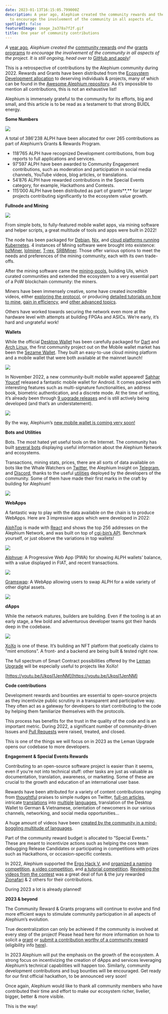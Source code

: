 ```yaml
---
date: 2023-01-13T16:15:05.799000Z
description: A year ago, Alephium created the community rewards and the grants programs
  to encourage the involvement of the community in all aspects of…
spotlight: false
featuredImage: image_2a378a7f2f.gif
title: One year of community contributions
---
```


_A_ [year ago](/news/post/introducing-community-rewards-f4638bbf14bf)_, Alephium created the_ [community rewards](https://github.com/alephium/community) _and the_ [grants programs](https://github.com/alephium/community/blob/master/Grant%26RewardProgram.md) _to encourage the involvement of the community in all aspects of the project. It is still ongoing, head over to_ [GitHub and apply](https://github.com/alephium/community/blob/master/Grant%26RewardProgram.md)_!_

This is a retrospective of contributions by the Alephium community during 2022. Rewards and Grants have been distributed from the [Ecosystem Development allocation](/news/post/tokenomics-of-alephium-61d59b51029c) to deserving individuals & projects, many of which can be found in the [Awesome Alephium repository](https://github.com/alephium/awesome-alephium). As it’s impossible to mention all contributions, this is not an exhaustive list!

Alephium is immensely grateful to the community for its efforts, big and small, and this article is to be read as a testament to that strong BUIDL energy.

**Some Numbers**

![](image_cf347f9dc3.jpg)

A total of 386’238 ALPH have been allocated for over 265 contributions as part of Alephium’s Grants & Rewards Program.

- 118’765 ALPH have recognized Development contributions, from bug reports to full applications and services.
- 97’597 ALPH have been awarded to Community Engagement contributions, such as moderation and participation in social media channels, YouTube videos, blog articles, or translations.
- 54’876 ALPH have rewarded contributions in the Special Events category, for example, Hackathons and Contests.
- 115’000 ALPH have been distributed as part of grants**,** for larger projects contributing significantly to the ecosystem value growth.

**Fullnode and Mining**

![](image_1a5157c089.jpg)

From simple bots, to fully-featured mobile wallet apps, via mining software and helper scripts, a great multitude of tools and apps were built in 2022!

The node has been packaged for [Debian](https://projects.iabsis.com/projects/alephium-pkg/wiki/How_to_install_Alephium_with_packages), [Nix](https://github.com/chloekek/alephium-nix), and [cloud platforms running Kubernetes](https://github.com/liuhongchao/alephium-stack). 4 instances of Mining software were brought into existence: [bzMiner](https://www.bzminer.com/), [lolminer](https://lolminer.site/download/), [T-rex](https://trex-miner.com/), [SRBMiner](https://www.srbminer.com/download.html). Those offer various options to meet the needs and preferences of the mining community, each with its own trade-offs.

After the mining software came the [mining-pools](https://docs.alephium.org/mining/pool-mining-guide#currently-known-and-active-pools), building UIs, which curated communities and extended the ecosystem to a very essential part of a PoW blockchain community: the miners.

Miners have been immensely creative, some have created incredible videos, either [exploring the protocol](https://www.youtube.com/watch?v=y6m-5L8BD18), or producing [detailed tutorials on how to mine](https://www.youtube.com/watch?v=2pA2JE9sbTY), [gain in efficiency](https://www.youtube.com/watch?v=-bFY1SvMqxc), and [other advanced topics](https://www.youtube.com/watch?v=mtEkSIQzNeg).

Others have worked towards securing the network even more at the hardware level with attempts at building FPGAs and ASICs. We’re early, it’s hard and ungrateful work!

**Wallets**

While the official [Desktop Wallet](https://github.com/alephium/desktop-wallet) has been carefully packaged for [Dart](https://github.com/sahharYoucef/alephium_dart) and [Arch Linux](https://aur.archlinux.org/packages/alephium-wallet-bin/), the first community project out on the Mobile wallet market has been the [Sezame Wallet](https://sezame.app/). They built an easy-to-use cloud mining platform and a mobile wallet that were both available at the mainnet launch!

![](image_5f7f392bdf.jpg)

In November 2022, a new community-built mobile wallet appeared! [Sahhar Youcef](https://github.com/sahharYoucef/) released a fantastic mobile wallet for Android. It comes packed with interesting features such as multi-signature functionalities, an address book, biometric authentication, and a discrete mode. At the time of writing, it’s already been through [9 upgrade releases](https://github.com/sahharYoucef/alephium_wallet/releases/latest) and is still actively being developed (and that’s an understatement).

![](image_ad3169a179.gif)

By the way, Alephium’s [new mobile wallet is coming very soon!](/news/post/the-front-end-leman-upgrade-948a98a3e2d)

**Bots and Utilities**

Bots. The most hated yet useful tools on the Internet. The community has built [several bots](https://github.com/alephium/awesome-alephium#bots) displaying useful information about the Alephium Network and ecosystems.

Transactions, mining stats, prices, there are all sorts of data available on bots like the Whale Watchers on [Twitter](https://twitter.com/AlephiumWW), the Alephium Insight on [Telegram](https://t.me/alephiumin), and [Discord](https://discord.gg/FWykwPPAd3), thanks to the useful [utilities](https://github.com/alephium/awesome-alephium#scripts) deployed by the developers of the community. Some of them have made their first marks in the craft by building for Alephium!

![](image_b2baa7f7f6.jpg)

**WebApps**

A fantastic way to play with the data available on the chain is to produce WebApps. Here are 3 impressive apps which were developed in 2022:

[AlphTop](https://github.com/WilhelmKallstrom/alph-top) is made with [React](https://reactjs.org/) and shows the top 256 addresses on the Alephium Network, and was built on top of [cgi-bin’s API](https://github.com/sven-hash/alephium-stats). Benchmark yourself, or just observe the variations in top wallets!

![](image_a1dad9356a.jpg)

[Alphvue](https://github.com/WilhelmKallstrom/alphvue): A Progressive Web App (PWA) for showing ALPH wallets’ balance, with a value displayed in FIAT, and recent transactions.

![](image_f329d20a64.jpg)

[Gramswap](https://gramswap.app/): A WebApp allowing users to swap ALPH for a wide variety of other digital assets.

![](image_d62d1c188a.jpg)

**dApps**

While the network matures, builders are building. Even if the tooling is at an early stage, a few bold and adventurous developer teams got their hands deep in the codebase.

![](image_31d9b07418.jpg)

[XoXo](https://xoxo.art/) is one of these. It’s building an NFT platform that poetically claims to “mint emotions”. A front- and a backend are being built & tested right now.

The full spectrum of Smart Contract possibilities offered by the [Leman Upgrade](/news/post/announcing-the-leman-network-upgrade-c01a81e65f0e) will be especially useful to projects like XoXo!

[https://youtu.be/UkpsI1JenNM](https://youtu.be/UkpsI1JenNM)

**Code contributions**

Development rewards and bounties are essential to open-source projects as they incentivize public scrutiny in a transparent and participative way. They often act as a gateway for developers to start contributing to the code by helping them familiarize themselves with the protocols.

This process has benefits for the trust in the quality of the code and is an important metric. During 2022, a significant number of community-driven Issues and [Pull Requests](https://github.com/search?q=org%3Aalephium+is%3Aissue+created%3A%3E%3D2021-12-09+label%3AALPH-5%2CALPH-10%2CALPH-15%2CALPH-20%2CALPH-25%2CALPH-30%2CALPH-35%2CALPH-40%2CALPH-45%2CALPH-50%2CALPH-60%2CALPH-70%2CALPH-75%2CALPH-80%2CALPH-90%2CALPH-100%2CALPH-150%2CALPH-200%2CALPH-250%2CALPH-300%2CALPH-400%2CALPH-500%2CALPH-1000%2CALPH-1500%2CALPH-2000%2CALPH-5000) were raised, treated, and closed.

This is one of the things we will focus on in 2023 as the Leman Upgrade opens our codebase to more developers.

**Engagement & Special Events Rewards**

Contributing to an open-source software project is easier than it seems, even if you’re not into technical stuff: other tasks are just as valuable as documentation, translation, awareness, or marketing. Some of these are crucial to the growth and education of an international user base.

Rewards have been attributed for a variety of content contributions ranging from [thoughtful](https://twitter.com/CryptoBlock177/status/1602903695242452992) praises to simple nudges on Twitter, [full-on articles](https://medium.com/digital-thai-valley/mining-%E0%B8%82%E0%B8%B8%E0%B8%94-eth-alph-%E0%B8%9E%E0%B8%A3%E0%B9%89%E0%B8%AD%E0%B8%A1%E0%B8%81%E0%B8%B1%E0%B8%99-2-%E0%B9%80%E0%B8%AB%E0%B8%A3%E0%B8%B5%E0%B8%A2%E0%B8%8D%E0%B9%83%E0%B8%99%E0%B9%80%E0%B8%A7%E0%B8%A5%E0%B8%B2%E0%B9%80%E0%B8%94%E0%B8%B5%E0%B8%A2%E0%B8%A7%E0%B8%81%E0%B8%B1%E0%B8%99-window-t-rex-2miners-herominers-c89af6049879), intricate [translations](https://sourled.medium.com/alephiumun-geli%C5%9Ftirme-zaman%C4%B1-%C3%B6zeti-8930039f1303) into [multiple](https://medium.com/@alephium-pt/bem-vindos-ao-alephium-alph-3805f3c1e76d) [languages](https://medium.com/@Oheka/annonce-de-la-mise-%C3%A0-jour-leman-55955594724c), translation of the Desktop Wallet to German & Vietnamese, orientation of newcomers in our various channels, networking, and social media opportunities…

A huge amount of videos have been [created by the community in a mind-boggling multitude of languages](https://www.youtube.com/@alephium/playlists).

Part of the community reward budget is allocated to “Special Events.” These are meant to incentivize actions such as helping the core team debugging Release Candidates or participating in competitions with prizes such as Hackathons, or occasion-specific contests.

In 2022, Alephium supported the [Ergo Hack V](https://ergoplatform.org/en/blog/ErgoHack-5-Results/), and [organized a naming competition](/news/post/alephium-naming-competition-c1b736797461), [a video competition](/news/post/contest-for-all-video-creators-e777f2619596), and [a tutorial competition](/news/post/alephium-flux-tutorial-contest-81054caf926). [Reviewing the videos from the contest](/news/post/and-the-winners-of-the-video-creation-contest-are-f51ca8e5c28d) was a great deal of fun & the jury rewarded [Zionafari](https://youtu.be/_2S_BAHf3b8) & 2 others for their contributions.

During 2023 a lot is already planned!

**2023 & beyond**

The Community Reward & Grants programs will continue to evolve and find more efficient ways to stimulate community participation in all aspects of Alephium’s evolution.

True decentralization can only be achieved if the community is involved at every step of the project! Please head here for more information on how to solicit a [grant](https://github.com/alephium/community/blob/master/Grant%26RewardProgram.md) or [submit a contribution worthy of a community reward](https://docs.google.com/forms/d/e/1FAIpQLSeaSouXl-Hwd_lZohwgysqk-8whc9bydHuVpSCr1C6IoDHuoA/viewform?usp=send_form) (eligibility info [here](https://github.com/alephium/community)).

In 2023 Alephium will put the emphasis on the growth of the ecosystem. A strong focus on incentivizing the creation of dApps and services leveraging Alephium’s technical capabilities will happen too. Similarly, community development contributions and bug bounties will be encouraged. Get ready for our first official hackathon, to be announced very soon!

Once again, Alephium would like to thank all community members who have contributed their time and effort to make our ecosystem richer, livelier, bigger, better & more visible.

This is the way!
